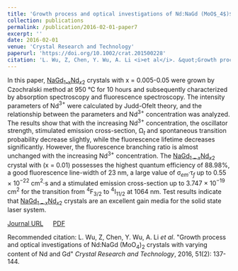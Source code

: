 ```yaml
---
title: 'Growth process and optical investigations of Nd:NaGd (MoO$_4$)$_2$ crystals with varying content of Nd and Gd'
collection: publications
permalink: /publication/2016-02-01-paper7
excerpt: ''
date: 2016-02-01
venue: 'Crystal Research and Technology'
paperurl: 'https://doi.org/10.1002/crat.201500228'
citation: 'L. Wu, Z, Chen, Y. Wu, A. Li <i>et al</i>. &quot;Growth process and optical investigations of Nd:NaGd (MoO$_4$)$_2$ crystals with varying content of Nd and Gd&quot; <i>Crystal Research and Technology</i>, 2016, 51(2): 137-144.'
---
```

In this paper, [NaGd<sub>1-x</sub>Nd$_x$](MoO$_4$)$_2$ crystals with x = 0.005-0.05 were grown by Czochralski method at 950 ℃ for 10 hours and subsequently characterized by absorption spectroscopy and fluorescence spectroscopy. The intensity parameters of Nd$^{3+}$ were calculated by Judd-Ofelt theory, and the relationship between the parameters and Nd$^{3+}$ concentration was analyzed. The results show that with the increasing Nd$^{3+}$ concentration, the oscillator strength, stimulated emission cross-section, Ω$_t$ and spontaneous transition probability decrease slightly, while the fluorescence lifetime decreases significantly. However, the fluorescence branching ratio is almost unchanged with the increasing Nd$^{3+}$ concentration. The [NaGd$_{1-x}$Nd$_x$](MoO$_4$)$_2$ crystal with (x = 0.01) possesses the highest quantum efficiency of 88.98%, a good fluorescence line-width of 23 nm, a large value of σ$_{em}$·τ$_f$ up to 0.55 × 10$^{−22}$ cm$^2$·s and a stimulated emission cross-section up to 3.747 × 10$^{−19}$ cm$^2$ for the transition from $^4$F$_{3/2}$ to $^4$I$_{11/2}$ at 1064 nm. Test results indicate that [NaGd$_{1-x}$Nd$_x$](MoO$_4$)$_2$ crystals are an excellent gain media for the solid state laser system.

[Journal URL](https://doi.org/10.1002/crat.201500228) &emsp; [PDF]()

Recommended citation: L. Wu, Z, Chen, Y. Wu, A. Li <i>et al</i>. &quot;Growth process and optical investigations of Nd:NaGd (MoO$_4$)$_2$ crystals with varying content of Nd and Gd&quot; <i>Crystal Research and Technology</i>, 2016, 51(2): 137-144.